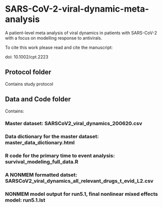 # SARS-CoV-2-viral-dynamic-meta-analysis
A patient-level meta analysis of viral dynamics in patients with SARS-CoV-2 with a focus on modelling response to antivirals.

To cite this work please read and cite the manuscript:

doi: 10.1002/cpt.2223


## Protocol folder

Contains study protocol

## Data and Code folder

Contains:

### Master dataset: SARSCoV2_viral_dynamics_200620.csv

### Data dictionary for the master dataset: master_data_dictionary.html

### R code for the primary time to event analysis: survival_modeling_full_data.R

### A NONMEM formatted datset: SARSCoV2_viral_dynamics_all_relevant_drugs_t_evid_L2.csv

### NONMEM model output for run5.1, final nonlinear mixed effects model: run5.1.lst

